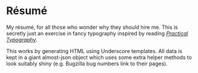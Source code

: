 Résumé
======
My résumé, for all those who wonder why they should hire me. This is secretly just an
exercise in fancy typography inspired by reading [*Practical Typography*](http://practicaltypography.com).

This works by generating HTML using Underscore templates. All data is kept in a giant almost-json object
which uses some extra helper methods to look suitably shiny (e.g. Bugzilla bug numbers link to their pages).
